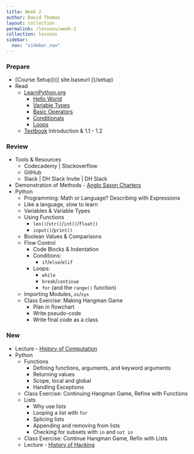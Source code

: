 ```yaml
---
title: Week 2
author: David Thomas
layout: collection
permalink: /lessons/week-2
collection: lessons
sidebar:
  nav: "sidebar_nav"
---
```


### Prepare

- [Course Setup]({{ site.baseurl }}/setup)
- Read
    - [LearnPython.org](https://www.learnpython.org/)
        - [Hello World](https://www.learnpython.org/en/Hello%2C_World%21)
        - [Variable Types](https://www.learnpython.org/en/Variables_and_Types)
        - [Basic Operators](https://www.learnpython.org/en/Basic_Operators)
        - [Conditionals](https://www.learnpython.org/en/Conditions)
        - [Loops](https://www.learnpython.org/en/Loops)
    - [Textbook](https://automatetheboringstuff.com/) Introduction & 1.1 - 1.2

### Review

- Tools & Resources
    - Codecademy | Stackoverflow
    - GitHub
    - Slack | DH Slack Invite | DH Slack
- Demonstration of Methods - [Anglo Saxon Charters](https://github.com/thePortus/asc-analysis)
- Python
    - Programming: Math or Language? Describing with Expressions
    - Like a language, slow to learn
    - Variables & Variable Types
    - Using Functions
        - `len()`/`str()`/`int()`/`float()`
        - `input()`/`print()`
    - Boolean Values & Comparisons
    - Flow Control
        - Code Blocks & Indentation
        - Conditions:
            - `if`/`else`/`elif`
        - Loops:
            - `while`
            - `break`/`continue`
            - `for` (and the `range()` function)
    - Importing Modules, `os`/`sys`
    - Class Exercise: Making Hangman Game
        - Plan in flowchart
        - Write pseudo-code
        - Write final code as a class

### New

- Lecture - [History of Computation](https://theportus.github.io/presentations/usf-dh-computer-history.html#/)
- Python
    - Functions
        - Defining functions, arguments, and keyword arguments
        - Returning values
        - Scope, local and global
        - Handling Exceptions
    - Class Exercise: Continuing Hangman Game, Refine with Functions
    - Lists
        - Why use lists
        - Looping a list with `for`
        - Splicing lists
        - Appending and removing from lists
        - Checking for subsets with `in` and `not in`
    - Class Exercise: Continue Hangman Game, Refin with Lists
    - Lecture - [History of Hacking](https://theportus.github.io/presentations/usf-dh-history-of-hacking.html#/)
